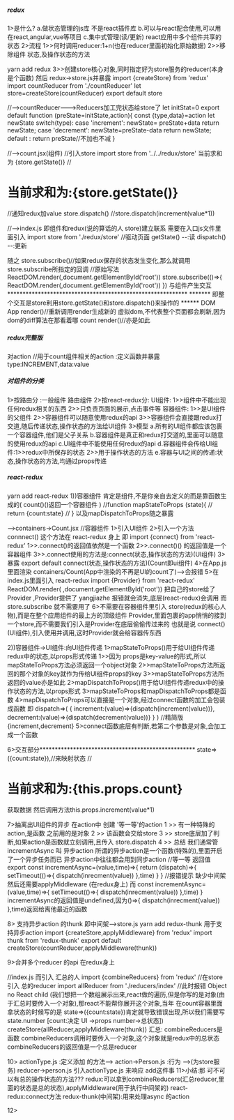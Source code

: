 ##### redux
1>是什么?
  a.做状态管理的js库 不是react插件库
  b.可以与react配合使用,可以用在react,angular,vue等项目
  c.集中式管理(读/更新) react应用中多个组件共享的状态
2>流程
  1>>何时调用reducer:1+n(也在reducer里面初始化原始数据)
  2>>移除组件 状态,及操作状态的方法

  yarn add redux
  3>>创建store核心对象,同时指定好为store服务的reducer(本身是个函数)
  然后 redux->store.js并暴露
  import {createStore} from 'redux'
  import countReducer from './countReducer'
  let store=createStore(countReducer)
  export default store

  //-->countReducer--->Reducers加工完状态给store了
  let initStat=0
  export default function (preState=initState,action){
    const {type,data}=action
    let newState
    switch(type):
          case 'increment':
          newState= preState+data
          return newState;
          case 'decrement': newState=preState-data
          return newState;
          default : return preState//不加也不减
  }

  //-->count.jsx(组件)
  //引入store
  import store from '../../redux/store'
  当前求和为 {store.getState()}
  //<h1>当前求和为:{store.getState()}</h1>
  //通知redux加value
  store.dispatch()
  //store.dispatch(increment(value*1))

  //-->index.js  即组件和redux(说的算话的人 store)建立联系
  需要在入口js文件里面引入
  import store from './redux/store'
  //驱动页面
  getState() --:读
  dispatch() --:更新

  随之 store.subscribe()//如果redux保存的状态发生变化,那么就调用store.subscribe所指定的回调
  //原始写法
  ReactDOM.render(<App/>,document.getElementById('root'))
  store.subscribe(()=>{
    ReactDOM.render(<App/>,document.getElementById('root'))
  })
  与组件产生交互***********************************************************
  *******  即整个交互是store利用store.getState()和store.dispatch()来操作的 ******
  DOM
  App render()//重新调用render生成新的 虚拟dom,不代表整个页面都会刷新,因为dom的diff算法在那看着哪
  count render()//亦是如此

##### redux完整版
对action
//用于count组件相关的action :定义函数并暴露 type:INCREMENT,data:value
##### 对组件的分类
 1>按路由分 :一般组件
            路由组件
 2>按react-redux分:
      UI组件:
        1>>组件中不能出现任何redux相关的东西
        2>>只负责页面的展示,点击事件等
      容器组件:
        1>>是UI组件的父组件
        2>>容器组件可以随意使用redux的api
        3>>容器组件会直接跟redux打交道,随后传递状态,操作状态的方法给UI组件
 3>模型
 a.所有的UI组件都应该包裹一个容器组件,他们是父子关系
 b.容器组件是真正和redux打交道的,里面可以随意的使用redux的api
 c.UI组件中不能使用任何redux的api
 d.容器组件会传给UI组件:1>>redux中所保存的状态
                      2>>用于操作状态的方法
 e.容器与UI之间的传递:状态,操作状态的方法,均通过props传递

 ##### react-redux
 yarn add react-redux
1))容器组件 肯定是组件,不是你亲自去定义的而是靠函数生成的( count()()返回一个容器组件 )
//function mapStateToProps (state){
// 	return {count:state}
// }
以及mapDispatchToProps随之暴露

-->containers->Count.jsx //容器组件
 1>引入UI组件 
 2>引入一个方法 connnect() 
    这个方法在 react-redux 身上
    即 import {connect} from 'react-redux'
    1>>.connect()的返回值依然是一个函数
    2>>.connect()() 的返回值是一个容器组件
    3>>.connect使用的方法是:connect(状态,操作状态的方法)(UI组件)
 3>暴露 export default connect(状态,操作状态的方法)(Count即ui组件)
 4>在App.js里面渲染 containers/Count(App中渲染的不再是UI的count了)-->会报错
 5>在index.js里面引入 react-redux 
    import {Provider} from 'react-redux'
    ReactDOM.render(
    <Provider store={store}>
      <BrowserRouter>
      <App/>
      </BrowserRouter>
    </Provider>,document.getElementById('root'))
 把自己的store给了Provider	,Provider提供了  yangjiazhe
 报错就会消失,底层(react-redux)会调用
 而store.subscribe 就不需要用了
 6>不需要在容器组件里引入 store(redux的核心人物),而是在整个应用组件的最上方的顶级组件 Provider,里面包裹的app悄悄的接到一个store,而不需要我们引入是Provider在底层偷偷传过来的
 也就是说 connect()(UI组件),引入使用并调用,这时Provider就会给容器传东西

2))容器组件->UI组件:向UI组件传递
  1>mapStateToProps()用于给UI组件传递redux中的状态,以props形式传递
    1>>因为 props是key-value的形式,所以mapStateToProps方法必须返回一个object对象
    2>>mapStateToProps方法所返回的那个对象的key就作为传给UI组件props的key
    3>>mapStateToProps方法所返回的value亦是如此
  2>mapDispatchToProps()用于给UI组件传递redux中的操作状态的方法,以props形式
  3>mapStateToProps和mapDispatchToProps都是函数
  4>mapDispatchToProps可以直接是一个对象,经过connect函数的加工会包装成函数
  即
    dispatch=>(
    {
      increment:(value)=>{dispatch(increment(value))},
      decrement:(value)=>{dispatch(decrement(value))}
      }
    )
    //精简版
    {increment,decrement}
  5>connect函数底层有判断,若第二个参数是对象,会加工成一个函数

  6>交互部分***************************************************
  state=>({count:state}),//来映射状态
  //<h1>当前求和为:{this.props.count}</h1>获取数据
  然后调用方法this.props.increment(value*1)

  7>抽离出UI组件的异步
  在action中 创建 '等一等'的action
    1 >> 有一种特殊的action,是函数 之前用的是对象
    2 >> 该函数会交给store
    3 >> store底层加了判断,如果action是函数就立刻调用,且传入 store.dispatch
    4 >> 总结
      我们通常管incrementAsync 叫 异步action
      所谓的异步action是一个函数(特殊的),里面开启了一个异步任务而已
      异步action中往往都会用到同步action
      //等一等 返回值
   export const incrementAsync=(value,time)=>{
     return (dispatch)=>{
       setTimeout(()=>{
         dispatch(inrecment(value))
       },time)
     }
   } //报错提示 缺少中间架 然后还需要applyMiddleware (在redux身上)
而 const incrementAsync=(value,time)=>{
      setTimeout(()=>{
         dispatch(inrecment(value))
       },time)
   }
   incrementAsync的返回值是undefined,因为()=>{
    dispatch(inrecment(value))
  },time)返回给离他最近的函数 

  8> 支持异步action 的thunk 即中间架-->store.js
  yarn add redux-thunk 用于支持异步action
  import  {createStore,applyMiddleware} from 'redux'
  import thunk from 'redux-thunk'
  export default createStore(countReducer,applyMiddleware(thunk))
  
  9>合并多个reducer 的api 在redux身上 
  
  //index.js 而引入 汇总的人 
  import {combineReducers} from 'redux'
  //在store 引入 总的reducer 
  import allReducer from './reducers/index'
  //此时报错 Object no React child
  (我们想把一个数组展示出来,react做的遍历,但是你写的是对象(由于汇总时要传入一个对象),那react不能帮你展开这个对象,当年 在count容器里面拿状态的时候写的是 state=>({count:state})肯定就导致错误出现,所以我们需要写 state.number  [count:决定 UI ->props number->总状态])
  createStore(allReducer,applyMiddleware(thunk))
  汇总:
  combineReducers是函数
  combineReducers调用时要传入一个对象,这个对象就是redux中的总状态
  combineReducers的返回值是一个总是reducer

  10> actionType.js :定义添加 的方法-->
  action->Person.js :行为 -->(为store服务)
  reducer->person.js  引入actionType.js 来响应 add这件事
  11>小结:那 可不可以有总的操作状态的方法???
  redux:可以拿到combineReducers(汇总reducer,里面的状态是总的状态),applyMiddleware(用于执行中间架的)
  react-redux:connect方法
  redux-thunk(中间架):用来处理async 的action

  12>

  
